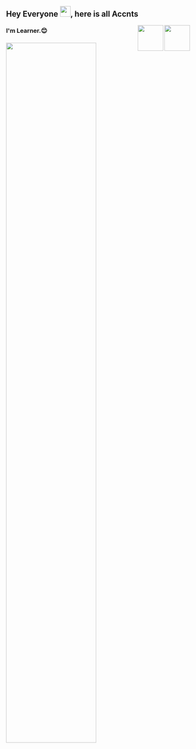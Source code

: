 ## Hey Everyone  <img src="https://github.com/TheDudeThatCode/TheDudeThatCode/blob/master/Assets/Hi.gif" width="29px">, here is all Accnts

<!-- my twitter -->
<a href="https://twitter.com/utrayak">
  <img align="right" width="70px" src="https://user-images.githubusercontent.com/85174042/154462820-49716211-b863-4588-b5e5-529e9f52c3e3.png"  />
</a>

<!-- my linkedin -->
<a href="https://www.linkedin.com/in/vanshika-sharma-6048b6221/">
  <img align="right" width="70px" src="https://user-images.githubusercontent.com/85174042/154460447-927ec0ca-4ed9-4c20-8717-aa67ff6f26d9.png"  />
</a>

<h3> I'm  Learner.😊<h3/>

<!-- my image -->
<img width="70%" src="https://user-images.githubusercontent.com/85174042/154451663-ef14e3ec-6b48-4b5e-b63a-b34a91ce622b.jpg"/>
